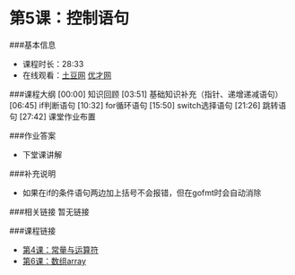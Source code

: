 第5课：控制语句
==========================

###基本信息
- 课程时长：28:33
- 在线观看：[土豆网](http://www.tudou.com/programs/view/gGJt6Cj9xi4/) [优才网](http://www.ucai.cn/course/chapter/69/3210/4559)

###课程大纲
	[00:00] 知识回顾
	[03:51] 基础知识补充（指针、递增递减语句）
	[06:45] if判断语句
	[10:32] for循环语句
	[15:50] switch选择语句
	[21:26] 跳转语句
	[27:42] 课堂作业布置
	
###作业答案
- 下堂课讲解

###补充说明
- 如果在if的条件语句两边加上括号不会报错，但在gofmt时会自动消除

###相关链接
暂无链接

###课程链接
- [第4课：常量与运算符](../lecture4/lecture4.md)
- [第6课：数组array](../lecture6/lecture6.md)